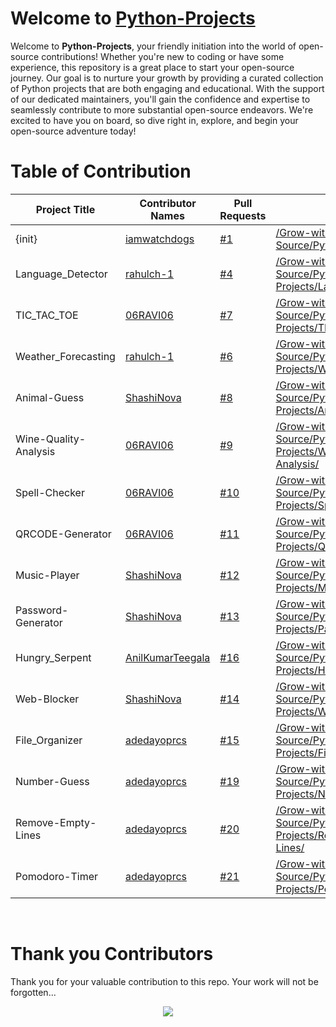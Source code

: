 # Welcome to [Python-Projects](https://github.com/Grow-with-Open-Source/Python-Projects/ "visit original repo")

Welcome to **Python-Projects**, your friendly initiation into the world of open-source contributions! Whether you're new to coding or have some experience, this repository is a great place to start your open-source journey. Our goal is to nurture your growth by providing a curated collection of Python projects that are both engaging and educational. With the support of our dedicated maintainers, you'll gain the confidence and expertise to seamlessly contribute to more substantial open-source endeavors. We're excited to have you on board, so dive right in, explore, and begin your open-source adventure today!

# Table of Contribution

<div align="center">

<!-- TABLE BEGINS -->
| Project Title | Contributor Names | Pull Requests | Demo |
| --- | --- | --- | --- |
| {init} | [iamwatchdogs](https://github.com/iamwatchdogs "goto iamwatchdogs profile") | [#1](https://github.com/Grow-with-Open-Source/Python-Projects/pull/1 "visit pr \#1") | [/Grow-with-Open-Source/Python-Projects/](https://github.com/Grow-with-Open-Source/Python-Projects "view the result of {init}") |
| Language_Detector | [rahulch-1](https://github.com/rahulch-1 "goto rahulch-1 profile") | [#4](https://github.com/Grow-with-Open-Source/Python-Projects/pull/4 "visit pr \#4") | [/Grow-with-Open-Source/Python-Projects/Language_Detector/](Language_Detector "view the result of Language_Detector") |
| TIC_TAC_TOE | [06RAVI06](https://github.com/06RAVI06 "goto 06RAVI06 profile") | [#7](https://github.com/Grow-with-Open-Source/Python-Projects/pull/7 "visit pr \#7") | [/Grow-with-Open-Source/Python-Projects/TIC_TAC_TOE/](TIC_TAC_TOE "view the result of TIC_TAC_TOE") |
| Weather_Forecasting | [rahulch-1](https://github.com/rahulch-1 "goto rahulch-1 profile") | [#6](https://github.com/Grow-with-Open-Source/Python-Projects/pull/6 "visit pr \#6") | [/Grow-with-Open-Source/Python-Projects/Weather_Forecasting/](Weather_Forecasting "view the result of Weather_Forecasting") |
| Animal-Guess | [ShashiNova](https://github.com/ShashiNova "goto ShashiNova profile") | [#8](https://github.com/Grow-with-Open-Source/Python-Projects/pull/8 "visit pr \#8") | [/Grow-with-Open-Source/Python-Projects/Animal-Guess/](https://github.com/Grow-with-Open-Source/Python-Projects/tree/main/Animal-Guess "view the result of Animal-Guess") |
| Wine-Quality-Analysis | [06RAVI06](https://github.com/06RAVI06 "goto 06RAVI06 profile") | [#9](https://github.com/Grow-with-Open-Source/Python-Projects/pull/9 "visit pr \#9") | [/Grow-with-Open-Source/Python-Projects/Wine-Quality-Analysis/](https://github.com/Grow-with-Open-Source/Python-Projects/tree/main/Wine-Quality-Analysis "view the result of Wine-Quality-Analysis") |
| Spell-Checker | [06RAVI06](https://github.com/06RAVI06 "goto 06RAVI06 profile") | [#10](https://github.com/Grow-with-Open-Source/Python-Projects/pull/10 "visit pr \#10") | [/Grow-with-Open-Source/Python-Projects/Spell-Checker/](Spell-Checker "view the result of Spell-Checker") |
| QRCODE-Generator | [06RAVI06](https://github.com/06RAVI06 "goto 06RAVI06 profile") | [#11](https://github.com/Grow-with-Open-Source/Python-Projects/pull/11 "visit pr \#11") | [/Grow-with-Open-Source/Python-Projects/QRCODE-Generator/](QRCODE-Generator "view the result of QRCODE-Generator") |
| Music-Player | [ShashiNova](https://github.com/ShashiNova "goto ShashiNova profile") | [#12](https://github.com/Grow-with-Open-Source/Python-Projects/pull/12 "visit pr \#12") | [/Grow-with-Open-Source/Python-Projects/Music-Player/](https://github.com/Grow-with-Open-Source/Python-Projects/tree/main/Music-Player/ "view the result of Music-Player") |
| Password-Generator | [ShashiNova](https://github.com/ShashiNova "goto ShashiNova profile") | [#13](https://github.com/Grow-with-Open-Source/Python-Projects/pull/13 "visit pr \#13") | [/Grow-with-Open-Source/Python-Projects/Password-Generator/](https://github.com/Grow-with-Open-Source/Python-Projects/tree/main/Password-Generator/ "view the result of Password-Generator") |
| Hungry_Serpent | [AnilKumarTeegala](https://github.com/AnilKumarTeegala "goto AnilKumarTeegala profile") | [#16](https://github.com/Grow-with-Open-Source/Python-Projects/pull/16 "visit pr \#16") | [/Grow-with-Open-Source/Python-Projects/Hungry_Serpent/](Hungry_Serpent "view the result of Hungry_Serpent") |
| Web-Blocker | [ShashiNova](https://github.com/ShashiNova "goto ShashiNova profile") | [#14](https://github.com/Grow-with-Open-Source/Python-Projects/pull/14 "visit pr \#14") | [/Grow-with-Open-Source/Python-Projects/Web-Blocker/](https://github.com/Grow-with-Open-Source/Python-Projects/tree/main/Web-Blocker "view the result of Web-Blocker") |
| File_Organizer | [adedayoprcs](https://github.com/adedayoprcs "goto adedayoprcs profile") | [#15](https://github.com/Grow-with-Open-Source/Python-Projects/pull/15 "visit pr \#15") | [/Grow-with-Open-Source/Python-Projects/File_Organizer/](File_Organizer "view the result of File_Organizer") |
| Number-Guess | [adedayoprcs](https://github.com/adedayoprcs "goto adedayoprcs profile") | [#19](https://github.com/Grow-with-Open-Source/Python-Projects/pull/19 "visit pr \#19") | [/Grow-with-Open-Source/Python-Projects/Number-Guess/](Number-Guess "view the result of Number-Guess") |
| Remove-Empty-Lines | [adedayoprcs](https://github.com/adedayoprcs "goto adedayoprcs profile") | [#20](https://github.com/Grow-with-Open-Source/Python-Projects/pull/20 "visit pr \#20") | [/Grow-with-Open-Source/Python-Projects/Remove-Empty-Lines/](Remove-Empty-Lines "view the result of Remove-Empty-Lines") |
| Pomodoro-Timer | [adedayoprcs](https://github.com/adedayoprcs "goto adedayoprcs profile") | [#21](https://github.com/Grow-with-Open-Source/Python-Projects/pull/21 "visit pr \#21") | [/Grow-with-Open-Source/Python-Projects/Pomodoro-Timer/](Pomodoro-Timer "view the result of Pomodoro-Timer") |
<!-- TABLE ENDS -->

</div>
<br>

# Thank you Contributors

Thank you for your valuable contribution to this repo. Your work will not be forgotten...

<div align="center">
  <a href = "https://github.com/Grow-with-Open-Source/Python-Projects/graphs/contributors">
    <img src = "https://contrib.rocks/image?repo=Grow-with-Open-Source/Python-Projects"/>
  </a>
</div>
